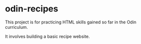 # odin-recipes
This project is for practicing HTML skills gained so far in the Odin curriculum. 

It involves building a basic recipe website.